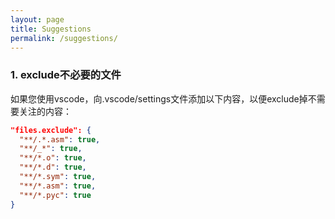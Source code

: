 ```yaml
---
layout: page
title: Suggestions
permalink: /suggestions/
---
```


### 1. exclude不必要的文件

如果您使用vscode，向.vscode/settings文件添加以下内容，以便exclude掉不需要关注的内容：

```json
"files.exclude": {
  "**/.*.asm": true,
  "**/_*": true,
  "**/*.o": true,
  "**/*.d": true,
  "**/*.sym": true,
  "**/*.asm": true,
  "**/*.pyc": true
}
```
